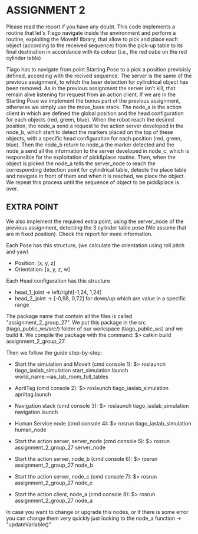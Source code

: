 # ASSIGNMENT 2
Please read the report if you have any doubt.
This code implements a routine that let's Tiago navigate inside the environment and 
perform a routine, exploiting the MoveIt! library, that allow to pick and place each object
(according to the received sequence) from the pick-up table to its final destination in accordance with its colour (i.e., the red cube on the red cylinder table)

Tiago has to navigate from point Starting Pose to a pick a position previoisly defined, according with the recived sequence.
The server is the same of the previous assignment, to which the laser detection for cylindrical object has been removed.
As in the previous assignment the server isn't kill, that remain alive listening for request from an action client.
If we are in the Starting Pose we implement the bonus part of the previous assignment, otherwise we simply use the move_base stack.
The node_a is the action client in which are defined the global position and the head configuration for each objects (red, green, blue).
When the robot reach the desired position, the node_a send a request to the action server developed in the node_b, which
start to detect the markers placed on the top of these objects, with a specific head configuration for each position (red, green, blue).
Then the node_b return to node_a the marker detected and the node_a send all the information to the server developed in node_c, which
is responsible for the exploitation of pick&place routine.
Then, when the object is picked the node_a tells the server_node to reach the corresponding detection point for cylindrical table, detecte the place table and navigate in front of them and when it is reached, we place the object.
We repeat this process until the sequence of object to be pick&place is over.

## EXTRA POINT
We also implement the required extra point, using the server_node of the previous assignment, detecting the 3 cylinder table pose (We assume that are in fixed position).
Check the report for more information.


Each Pose has this structure, (we calculate the orientation using roll pitch and yaw)
- Position: [x, y, z]
- Orientation: [x, y, z, w]

Each Head configuration has this structure
- head_1_joint -> left/right[-1,24, 1,24]
- head_2_joint -> [-0,98, 0,72] for down/up
which are value in a specific range


The package name that contain all the files is called "assignment_2_group_27".
We put this package in the src (tiago_public_ws/src/) folder of our workspace (tiago_public_ws) and we build it.
We compile the package with the command: $> catkin build assignment_2_group_27

Then we follow the guide step-by-step:
- Start the simulation and MoveIt (cmd console 1):	$> roslaunch tiago_iaslab_simulation start_simulation.launch world_name:=ias_lab_room_full_tables
- AprilTag (cmd console 2): 						$> roslaunch tiago_iaslab_simulation apriltag.launch
- Navigation stack (cmd console 3):					$> roslaunch tiago_iaslab_simulation navigation.launch
- Human Service node (cmd console 4): 				$> rosrun tiago_iaslab_simulation human_node

- Start the action server, server_node (cmd console 5): $> rosrun assignment_2_group_27 server_node
- Start the action server, node_b (cmd console 6): 	$> rosrun assignment_2_group_27 node_b
- Start the action server, node_c (cmd console 7): 	$> rosrun assignment_2_group_27 node_c
- Start the action client, node_a (cmd console 8): 	$> rosrun assignment_2_group_27 node_a

In case you want to change or upgrade this nodes, or if there is some error you can change them very quickly just looking to the node_a function -> "updateVariable()"